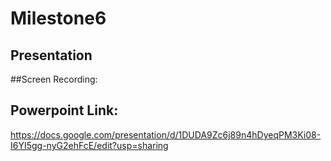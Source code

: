 # Milestone6
## Presentation

##Screen Recording:

## Powerpoint Link:
https://docs.google.com/presentation/d/1DUDA9Zc6j89n4hDyeqPM3Ki08-I6YI5gg-nyG2ehFcE/edit?usp=sharing

